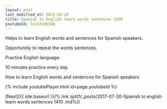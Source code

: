 ```yaml
---
layout: post
last_modified_at: 2021-03-29
title: Spanish to English learn words sentences 1450 
youtubeId: levS3iQb3O8
---
```

 
 
Helps to learn English words and sentences for Spanish speakers.

Opportunitiy to repeat the words sentences. 

Practice English language. 
 
10 minutes practice every day. 
 
How to learn English words and sentences for Spanish speakers 
 
{% include youtubePlayer.html id=page.youtubeId %}
 
 
[Next]({{ site.baseurl }}{% link  split1/_posts/2017-07-30-Spanish to english learn words sentences 1410 .md%})
 

